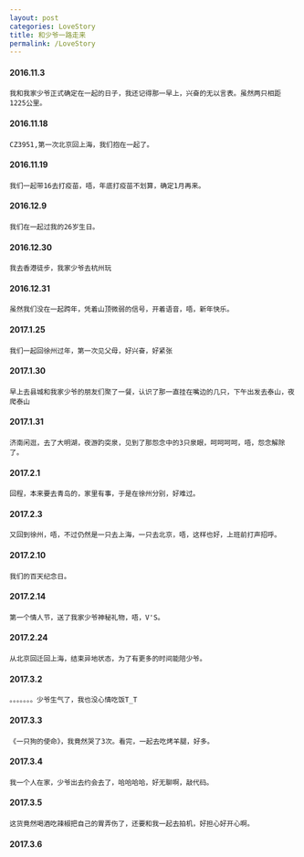 ```yaml
---
layout: post
categories: LoveStory
title: 和少爷一路走来
permalink: /LoveStory
---
```


#### 2016.11.3
    我和我家少爷正式确定在一起的日子，我还记得那一早上，兴奋的无以言表。虽然两只相距1225公里。

#### 2016.11.18
    CZ3951,第一次北京回上海，我们抱在一起了。

#### 2016.11.19
    我们一起带16去打疫苗，唔，年底打疫苗不划算，确定1月再来。

#### 2016.12.9
    我们在一起过我的26岁生日。

#### 2016.12.30
    我去香港徒步，我家少爷去杭州玩

#### 2016.12.31
    虽然我们没在一起跨年，凭着山顶微弱的信号，开着语音，唔，新年快乐。

#### 2017.1.25
    我们一起回徐州过年，第一次见父母，好兴奋，好紧张

#### 2017.1.30
    早上去县城和我家少爷的朋友们聚了一餐，认识了那一直挂在嘴边的几只，下午出发去泰山，夜爬泰山

#### 2017.1.31
    济南闲逛，去了大明湖，夜游趵突泉，见到了那怨念中的3只泉眼，呵呵呵呵，唔，怨念解除了。

#### 2017.2.1
    回程，本来要去青岛的，家里有事，于是在徐州分别，好难过。

#### 2017.2.3
    又回到徐州，唔，不过仍然是一只去上海，一只去北京，唔，这样也好，上班前打声招呼。

#### 2017.2.10
    我们的百天纪念日。

#### 2017.2.14
    第一个情人节，送了我家少爷神秘礼物，唔，V'S。

#### 2017.2.24
    从北京回迁回上海，结束异地状态，为了有更多的时间能陪少爷。

#### 2017.3.2
    。。。。。。。少爷生气了，我也没心情吃饭T_T

#### 2017.3.3
    《一只狗的使命》，我竟然哭了3次。看完，一起去吃烤羊腿，好多。

#### 2017.3.4
    我一个人在家，少爷出去约会去了，哈哈哈哈，好无聊啊，敲代码。

#### 2017.3.5
    这货竟然喝酒吃辣椒把自己的胃弄伤了，还要和我一起去拍机，好担心好开心啊。

#### 2017.3.6
